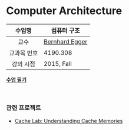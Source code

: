 Computer Architecture
========

수업명 | 컴퓨터 구조
:----:|----
교수 | [Bernhard Egger](https://cse.snu.ac.kr/professor/%EB%B2%84%EB%82%98%EB%93%9C-%EC%97%90%EA%B1%B0)
교과목 번호 | 4190.308
강의 시점 | 2015, Fall

**[수업 필기](note.md)**

<br>

### 관련 프로젝트
- [Cache Lab: Understanding Cache Memories](https://github.com/simnalamburt/snucse.cachelab2)
